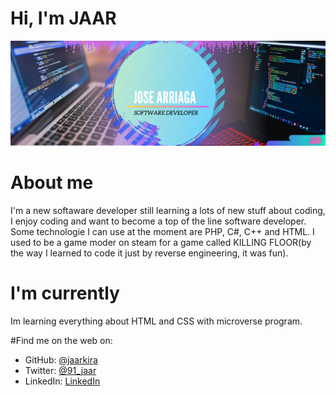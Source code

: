 # Hi, I'm JAAR

<img src="https://github.com/JAAR91/JAAR91/blob/main/JOSE%20ARRIAGA.png">

# About me

I'm a new softaware developer still learning a lots of new stuff about coding, I enjoy coding and want to become a top of the line software developer. Some technologie I can use at the moment are PHP, C#, C++ and HTML. I used to be a game moder on steam for a game called KILLING FLOOR(by the way I learned to code it just by reverse engineering, it was fun).

# I'm currently

Im learning everything about HTML and CSS with microverse program.

#Find me on the web on:
  
- GitHub: [@jaarkira](https://https://github.com/jaarkira)
- Twitter: [@91_jaar](https://twitter.com/91_jaar)
- LinkedIn: [LinkedIn](https://https://www.linkedin.com/in/jose-arriaga-63a851204/)
  
